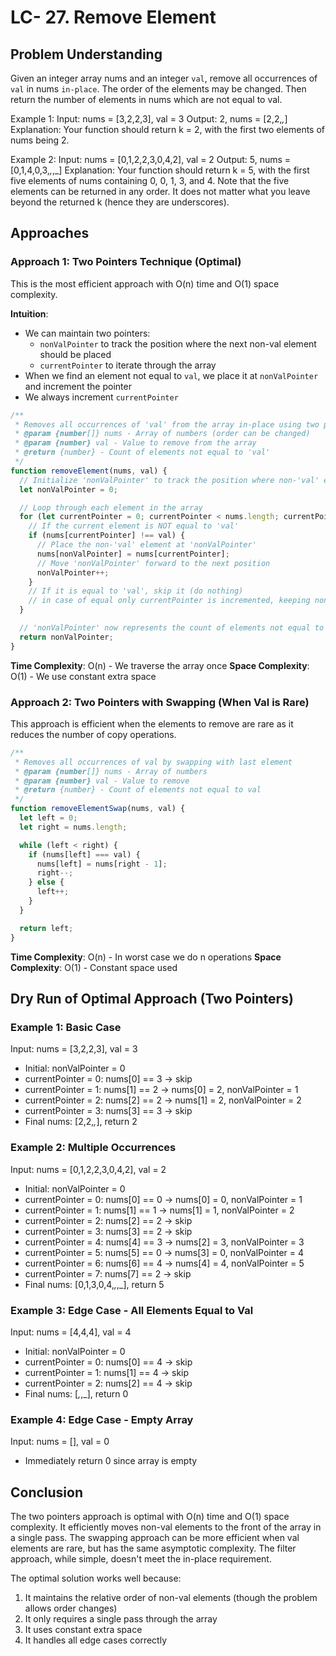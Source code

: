 # LC- 27. Remove Element

## Problem Understanding

Given an integer array nums and an integer `val`, remove all occurrences of `val` in nums `in-place`. The order of the elements may be changed.
Then return the number of elements in nums which are not equal to val.

Example 1:
Input: nums = [3,2,2,3], val = 3
Output: 2, nums = [2,2,_,_]
Explanation: Your function should return k = 2,
with the first two elements of nums being 2.

Example 2:
Input: nums = [0,1,2,2,3,0,4,2], val = 2
Output: 5, nums = [0,1,4,0,3,_,_,_]
Explanation: Your function should return k = 5,
with the first five elements of nums containing 0, 0, 1, 3, and 4.
Note that the five elements can be returned in any order.
It does not matter what you leave beyond the returned k (hence they are underscores).

## Approaches

### Approach 1: Two Pointers Technique (Optimal)

This is the most efficient approach with O(n) time and O(1) space complexity.

**Intuition**:

- We can maintain two pointers:
  - `nonValPointer` to track the position where the next non-val element should be placed
  - `currentPointer` to iterate through the array
- When we find an element not equal to `val`, we place it at `nonValPointer` and increment the pointer
- We always increment `currentPointer`

```javascript
/**
 * Removes all occurrences of 'val' from the array in-place using two pointers.
 * @param {number[]} nums - Array of numbers (order can be changed)
 * @param {number} val - Value to remove from the array
 * @return {number} - Count of elements not equal to 'val'
 */
function removeElement(nums, val) {
  // Initialize 'nonValPointer' to track the position where non-'val' elements should be placed
  let nonValPointer = 0;

  // Loop through each element in the array
  for (let currentPointer = 0; currentPointer < nums.length; currentPointer++) {
    // If the current element is NOT equal to 'val'
    if (nums[currentPointer] !== val) {
      // Place the non-'val' element at 'nonValPointer'
      nums[nonValPointer] = nums[currentPointer];
      // Move 'nonValPointer' forward to the next position
      nonValPointer++;
    }
    // If it is equal to 'val', skip it (do nothing)
    // in case of equal only currentPointer is incremented, keeping nonValPointer at position where it will be updated on next valid condition
  }

  // 'nonValPointer' now represents the count of elements not equal to 'val'
  return nonValPointer;
}
```

**Time Complexity**: O(n) - We traverse the array once
**Space Complexity**: O(1) - We use constant extra space

### Approach 2: Two Pointers with Swapping (When Val is Rare)

This approach is efficient when the elements to remove are rare as it reduces the number of copy operations.

```javascript
/**
 * Removes all occurrences of val by swapping with last element
 * @param {number[]} nums - Array of numbers
 * @param {number} val - Value to remove
 * @return {number} - Count of elements not equal to val
 */
function removeElementSwap(nums, val) {
  let left = 0;
  let right = nums.length;

  while (left < right) {
    if (nums[left] === val) {
      nums[left] = nums[right - 1];
      right--;
    } else {
      left++;
    }
  }

  return left;
}
```

**Time Complexity**: O(n) - In worst case we do n operations
**Space Complexity**: O(1) - Constant space used

## Dry Run of Optimal Approach (Two Pointers)

### Example 1: Basic Case

Input: nums = [3,2,2,3], val = 3

- Initial: nonValPointer = 0
- currentPointer = 0: nums[0] == 3 → skip
- currentPointer = 1: nums[1] == 2 → nums[0] = 2, nonValPointer = 1
- currentPointer = 2: nums[2] == 2 → nums[1] = 2, nonValPointer = 2
- currentPointer = 3: nums[3] == 3 → skip
- Final nums: [2,2,_,_], return 2

### Example 2: Multiple Occurrences

Input: nums = [0,1,2,2,3,0,4,2], val = 2

- Initial: nonValPointer = 0
- currentPointer = 0: nums[0] == 0 → nums[0] = 0, nonValPointer = 1
- currentPointer = 1: nums[1] == 1 → nums[1] = 1, nonValPointer = 2
- currentPointer = 2: nums[2] == 2 → skip
- currentPointer = 3: nums[3] == 2 → skip
- currentPointer = 4: nums[4] == 3 → nums[2] = 3, nonValPointer = 3
- currentPointer = 5: nums[5] == 0 → nums[3] = 0, nonValPointer = 4
- currentPointer = 6: nums[6] == 4 → nums[4] = 4, nonValPointer = 5
- currentPointer = 7: nums[7] == 2 → skip
- Final nums: [0,1,3,0,4,_,_,_], return 5

### Example 3: Edge Case - All Elements Equal to Val

Input: nums = [4,4,4], val = 4

- Initial: nonValPointer = 0
- currentPointer = 0: nums[0] == 4 → skip
- currentPointer = 1: nums[1] == 4 → skip
- currentPointer = 2: nums[2] == 4 → skip
- Final nums: [_,_,_], return 0

### Example 4: Edge Case - Empty Array

Input: nums = [], val = 0

- Immediately return 0 since array is empty

## Conclusion

The two pointers approach is optimal with O(n) time and O(1) space complexity. It efficiently moves non-val elements to the front of the array in a single pass. The swapping approach can be more efficient when val elements are rare, but has the same asymptotic complexity. The filter approach, while simple, doesn't meet the in-place requirement.

The optimal solution works well because:

1. It maintains the relative order of non-val elements (though the problem allows order changes)
2. It only requires a single pass through the array
3. It uses constant extra space
4. It handles all edge cases correctly
